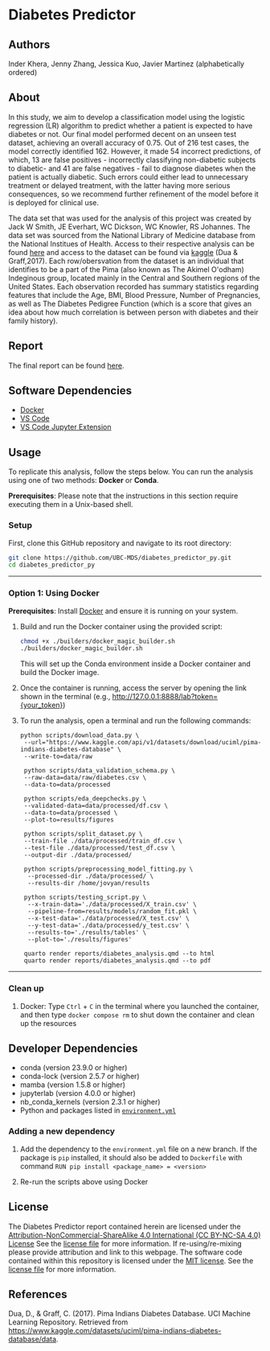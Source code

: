 # Diabetes Predictor

## Authors

Inder Khera, Jenny Zhang, Jessica Kuo, Javier Martinez (alphabetically ordered)

## About

In this study, we aim to develop a classification model using the logistic regression (LR) algorithm to predict whether a patient is expected to have diabetes or not. 
Our final model performed decent on an unseen test dataset, achieving an overall accuracy of 0.75. Out of 216 test cases, the model correctly identified 162. 
However, it made 54 incorrect predictions, of which, 13 are false positives - incorrectly classifying non-diabetic subjects to diabetic- 
and 41 are false negatives - fail to diagnose diabetes when the patient is actually diabetic. 
Such errors could either lead to unnecessary treatment or delayed treatment, with the latter having more serious consequences, 
so we recommend further refinement of the model before it is deployed for clinical use.

The data set that was used for the analysis of this project was created by Jack W Smith, JE Everhart, WC Dickson, WC Knowler, RS Johannes. 
The data set was sourced from the National Library of Medicine database from the National Institues of Health. 
Access to their respective analysis can be found [here](https://pmc.ncbi.nlm.nih.gov/articles/PMC2245318/) 
and access to the dataset can be found via [kaggle](https://www.kaggle.com/datasets/uciml/pima-indians-diabetes-database/data) (Dua & Graff,2017). 
Each row/obersvation from the dataset is an individual that identifies to be a part of the Pima (also known as The Akimel O'odham) Indeginous group, 
located mainly in the Central and Southern regions of the United States. 
Each observation recorded has summary statistics regarding features that include the Age, BMI, Blood Pressure, Number of Pregnancies, 
as well as The Diabetes Pedigree Function (which is a score that gives an idea about how much correlation is between person with diabetes and their family history).

## Report

The final report can be found [here](https://ubc-mds.github.io/diabetes_predictor_py/reports/diabetes_analysis.html).

## Software Dependencies
- [Docker](https://www.docker.com/) 
- [VS Code](https://code.visualstudio.com/download)
- [VS Code Jupyter Extension](https://marketplace.visualstudio.com/items?itemName=ms-toolsai.jupyter)

## Usage

To replicate this analysis, follow the steps below. You can run the analysis using one of two methods: **Docker** or **Conda**.

**Prerequisites**: Please note that the instructions in this section require executing them in a Unix-based shell.

### Setup

First, clone this GitHub repository and navigate to its root directory:
```bash
git clone https://github.com/UBC-MDS/diabetes_predictor_py.git
cd diabetes_predictor_py
```

---

### Option 1: Using Docker

**Prerequisites**: Install [Docker](https://www.docker.com/get-started) and ensure it is running on your system.

1. Build and run the Docker container using the provided script:
   ```bash
   chmod +x ./builders/docker_magic_builder.sh
   ./builders/docker_magic_builder.sh
   ```
   This will set up the Conda environment inside a Docker container and build the Docker image.

2. Once the container is running, access the server by opening the link shown in the terminal (e.g., http://127.0.0.1:8888/lab?token={your_token})

3. To run the analysis, open a terminal and run the following commands:
   ```
   python scripts/download_data.py \
    --url="https://www.kaggle.com/api/v1/datasets/download/uciml/pima-indians-diabetes-database" \
    --write-to=data/raw

    python scripts/data_validation_schema.py \
    --raw-data=data/raw/diabetes.csv \
    --data-to=data/processed

    python scripts/eda_deepchecks.py \
    --validated-data=data/processed/df.csv \
    --data-to=data/processed \
    --plot-to=results/figures

    python scripts/split_dataset.py \
    --train-file ./data/processed/train_df.csv \
    --test-file ./data/processed/test_df.csv \
    --output-dir ./data/processed/

    python scripts/preprocessing_model_fitting.py \
     --processed-dir ./data/processed/ \
     --results-dir /home/jovyan/results

    python scripts/testing_script.py \
     --x-train-data='./data/processed/X_train.csv' \
     --pipeline-from=results/models/random_fit.pkl \
     --x-test-data='./data/processed/X_test.csv' \
     --y-test-data='./data/processed/y_test.csv' \
     --results-to='./results/tables' \
     --plot-to='./results/figures'
   
    quarto render reports/diabetes_analysis.qmd --to html
    quarto render reports/diabetes_analysis.qmd --to pdf

   ```

---
### Clean up
1. Docker: Type `Ctrl` + `C` in the terminal where you launched the container, 
and then type `docker compose rm` to shut down the container and clean up the resources


## Developer Dependencies

- conda (version 23.9.0 or higher)
- conda-lock (version 2.5.7 or higher)
- mamba (version 1.5.8 or higher)
- jupyterlab (version 4.0.0 or higher)
- nb_conda_kernels (version 2.3.1 or higher)
- Python and packages listed in [`environment.yml`](https://github.com/UBC-MDS/diabetes_predictor_py/blob/main/environment.yml)

### Adding a new dependency

1. Add the dependency to the `environment.yml` file on a new branch. 
If the package is `pip` installed, it should also be added to `Dockerfile` with command `RUN pip install <package_name> = <version>`

3. Re-run the scripts above using Docker

## License

The Diabetes Predictor report contained herein are licensed under the [Attribution-NonCommercial-ShareAlike 4.0 International (CC BY-NC-SA 4.0) License](https://creativecommons.org/licenses/by-nc-nd/4.0/) See the [license file](https://github.com/UBC-MDS/diabetes_predictor_py/blob/main/LICENSE.md) for more information. If re-using/re-mixing please provide attribution and link to this webpage. The software code contained within this repository is licensed under the [MIT license](https://opensource.org/license/MIT). See the [license file](https://github.com/UBC-MDS/diabetes_predictor_py/blob/main/LICENSE.md) for more information.

## References

Dua, D., & Graff, C. (2017). Pima Indians Diabetes Database. UCI Machine Learning Repository. Retrieved from <https://www.kaggle.com/datasets/uciml/pima-indians-diabetes-database/data>.
